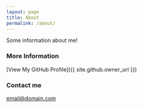 ```yaml
---
layout: page
title: About
permalink: /about/
---
```


Some information about me!

### More Information

[View My GitHub Profile]({{ site.github.owner_url }})

### Contact me

[email@domain.com](mailto:email@domain.com)